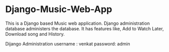 # Django-Music-Web-App
This is a Django based Music web application. Django administration database administers the database. It has features like, Add to Watch Later, Download song and History.

Dijango Administration username : venkat
password: admin